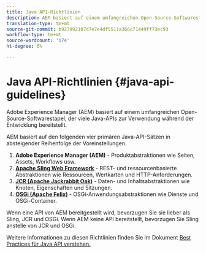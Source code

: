 ```yaml
---
title: Java API-Richtlinien
description: AEM basiert auf einem umfangreichen Open-Source-Softwarestapel, der viele Java-APIs zur Verwendung bereitstellt.
translation-type: tm+mt
source-git-commit: b927992107d7e7e4df5511a366c71449ff73ec93
workflow-type: tm+mt
source-wordcount: '174'
ht-degree: 6%

---
```



# Java API-Richtlinien {#java-api-guidelines}

Adobe Experience Manager (AEM) basiert auf einem umfangreichen Open-Source-Softwarestapel, der viele Java-APIs zur Verwendung während der Entwicklung bereitstellt.

AEM basiert auf den folgenden vier primären Java-API-Sätzen in absteigender Reihenfolge der Voreinstellungen.

1. **Adobe Experience Manager (AEM)**  - Produktabstraktionen wie Seiten, Assets, Workflows usw.
1. **[Apache Sling Web Framework](https://sling.apache.org/apidocs/sling11/)**  - REST- und ressourcenbasierte Abstraktionen wie Ressourcen, Wertkarten und HTTP-Anforderungen.
1. **[JCR (Apache Jackrabbit Oak)](http://jackrabbit.apache.org/oak/docs/oak_api/overview.html)** - Daten- und Inhaltsabstraktionen wie Knoten, Eigenschaften und Sitzungen.
1. **[OSGi (Apache Felix)](https://felix.apache.org)** - OSGi-Anwendungsabstraktionen wie Dienste und OSGi-Container.

Wenn eine API von AEM bereitgestellt wird, bevorzugen Sie sie lieber als Sling, JCR und OSGi. Wenn AEM keine API bereitstellt, bevorzugen Sie Sling anstelle von JCR und OSGi.

Weitere Informationen zu diesen Richtlinien finden Sie im Dokument [Best Practices für Java API verstehen.](https://experienceleague.adobe.com/docs/experience-manager-learn/foundation/development/understand-java-api-best-practices.html)
